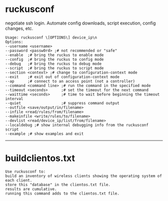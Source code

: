 ruckusconf
==========

negotiate ssh login.
Automate config downloads, script execution, config changes, etc.

    Usage: ruckusconf \[OPTIONS\] device_ip\n
    Options:
    --username <username>
    --password <passw0rd> ;# not recommended or "safe"
    --enable  ;# bring the ruckus to enable mode
    --config  ;# bring the ruckus to config mode
    --debug   ;# bring the ruckus to debug mode
    --script  ;# bring the ruckus to script mode
    --section <context> ;# change to configuration-context mode
    --exit    ;# exit out of configuration-context mode
    --ap      ;# connect to an access point (not a controller)
    --command <command line> ;# run the command in the specified mode
    --timeout <seconds>      ;# set the timeout for the next command
    --waittime <seconds>     ;# time to wait before beginning the timeout interval
    --quiet                  ;# suppress command output
    --outfile <save/output/in/filename>
    --infile <read/rules/from/filename>
    --makeinfile <write/rules/to/filename>
    --devlist <read/device_ip/list/from/filename>
    --localdebug ;# show internal debugging info from the ruckusconf script
    --example ;# show examples and exit


--------------------------------

buildclientos.txt
=================

    Use ruckusconf to:
    build an inventory of wireless clients showing the operating system of each client.
    store this "database" in the clientos.txt file.
    results are cumulative.
    running this command adds to the clientos.txt file.
